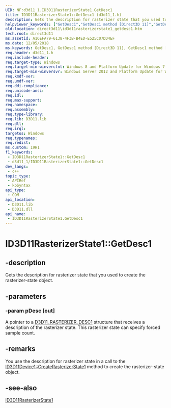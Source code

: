 ```yaml
---
UID: NF:d3d11_1.ID3D11RasterizerState1.GetDesc1
title: ID3D11RasterizerState1::GetDesc1 (d3d11_1.h)
description: Gets the description for rasterizer state that you used to create the rasterizer-state object.
helpviewer_keywords: ["GetDesc1","GetDesc1 method [Direct3D 11]","GetDesc1 method [Direct3D 11]","ID3D11RasterizerState1 interface","ID3D11RasterizerState1 interface [Direct3D 11]","GetDesc1 method","ID3D11RasterizerState1.GetDesc1","ID3D11RasterizerState1::GetDesc1","d3d11_1/ID3D11RasterizerState1::GetDesc1","direct3d11.id3d11rasterizerstate1_getdesc1"]
old-location: direct3d11\id3d11rasterizerstate1_getdesc1.htm
tech.root: direct3d11
ms.assetid: A16EFA79-6138-4F3B-B4ED-E525C07DD4EF
ms.date: 12/05/2018
ms.keywords: GetDesc1, GetDesc1 method [Direct3D 11], GetDesc1 method [Direct3D 11],ID3D11RasterizerState1 interface, ID3D11RasterizerState1 interface [Direct3D 11],GetDesc1 method, ID3D11RasterizerState1.GetDesc1, ID3D11RasterizerState1::GetDesc1, d3d11_1/ID3D11RasterizerState1::GetDesc1, direct3d11.id3d11rasterizerstate1_getdesc1
req.header: d3d11_1.h
req.include-header: 
req.target-type: Windows
req.target-min-winverclnt: Windows 8 and Platform Update for Windows 7 [desktop apps \| UWP apps]
req.target-min-winversvr: Windows Server 2012 and Platform Update for Windows Server 2008 R2 [desktop apps \| UWP apps]
req.kmdf-ver: 
req.umdf-ver: 
req.ddi-compliance: 
req.unicode-ansi: 
req.idl: 
req.max-support: 
req.namespace: 
req.assembly: 
req.type-library: 
req.lib: D3D11.lib
req.dll: 
req.irql: 
targetos: Windows
req.typenames: 
req.redist: 
ms.custom: 19H1
f1_keywords:
 - ID3D11RasterizerState1::GetDesc1
 - d3d11_1/ID3D11RasterizerState1::GetDesc1
dev_langs:
 - c++
topic_type:
 - APIRef
 - kbSyntax
api_type:
 - COM
api_location:
 - D3D11.lib
 - D3D11.dll
api_name:
 - ID3D11RasterizerState1.GetDesc1
---
```


# ID3D11RasterizerState1::GetDesc1


## -description

Gets the description for rasterizer state that you used to create the rasterizer-state object.

## -parameters

### -param pDesc [out]

A pointer to a <a href="https://docs.microsoft.com/windows/desktop/api/d3d11_1/ns-d3d11_1-cd3d11_rasterizer_desc1">D3D11_RASTERIZER_DESC1</a> structure that receives a description of the rasterizer state. This rasterizer state can specify forced sample count.

## -remarks

You use the description for rasterizer state in a call to the <a href="https://docs.microsoft.com/windows/desktop/api/d3d11_1/nf-d3d11_1-id3d11device1-createrasterizerstate1">ID3D11Device1::CreateRasterizerState1</a> method to create the rasterizer-state object.

## -see-also

<a href="https://docs.microsoft.com/windows/desktop/api/d3d11_1/nn-d3d11_1-id3d11rasterizerstate1">ID3D11RasterizerState1</a>

